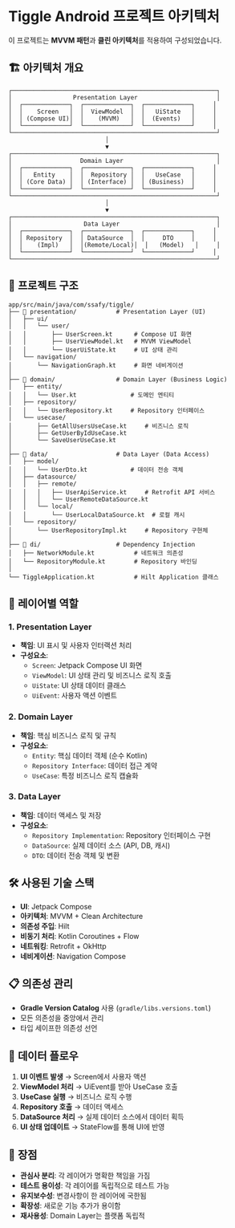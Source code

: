 # Tiggle Android 프로젝트 아키텍처

이 프로젝트는 **MVVM 패턴**과 **클린 아키텍처**를 적용하여 구성되었습니다.

## 🏗️ 아키텍처 개요

```
┌─────────────────────────────────────────────────────────┐
│                 Presentation Layer                      │
│  ┌─────────────┐  ┌─────────────┐  ┌─────────────┐     │
│  │    Screen   │  │  ViewModel  │  │   UiState   │     │
│  │ (Compose UI)│  │    (MVVM)   │  │  (Events)   │     │
│  └─────────────┘  └─────────────┘  └─────────────┘     │
└─────────────────────────────────────────────────────────┘
                           │
                           ▼
┌─────────────────────────────────────────────────────────┐
│                   Domain Layer                          │
│  ┌─────────────┐  ┌─────────────┐  ┌─────────────┐     │
│  │   Entity    │  │  Repository │  │   UseCase   │     │
│  │ (Core Data) │  │ (Interface) │  │ (Business)  │     │
│  └─────────────┘  └─────────────┘  └─────────────┘     │
└─────────────────────────────────────────────────────────┘
                           │
                           ▼
┌─────────────────────────────────────────────────────────┐
│                    Data Layer                           │
│  ┌─────────────┐  ┌─────────────┐  ┌─────────────┐     │
│  │ Repository  │  │ DataSource  │  │     DTO     │     │
│  │    (Impl)   │  │(Remote/Local)│  │   (Model)   │     │
│  └─────────────┘  └─────────────┘  └─────────────┘     │
└─────────────────────────────────────────────────────────┘
```

## 📁 프로젝트 구조

```
app/src/main/java/com/ssafy/tiggle/
├── 📱 presentation/           # Presentation Layer (UI)
│   ├── ui/
│   │   └── user/
│   │       ├── UserScreen.kt      # Compose UI 화면
│   │       ├── UserViewModel.kt   # MVVM ViewModel
│   │       └── UserUiState.kt     # UI 상태 관리
│   └── navigation/
│       └── NavigationGraph.kt     # 화면 네비게이션
│
├── 🏢 domain/                 # Domain Layer (Business Logic)
│   ├── entity/
│   │   └── User.kt               # 도메인 엔티티
│   ├── repository/
│   │   └── UserRepository.kt     # Repository 인터페이스
│   └── usecase/
│       ├── GetAllUsersUseCase.kt     # 비즈니스 로직
│       ├── GetUserByIdUseCase.kt
│       └── SaveUserUseCase.kt
│
├── 💾 data/                   # Data Layer (Data Access)
│   ├── model/
│   │   └── UserDto.kt            # 데이터 전송 객체
│   ├── datasource/
│   │   ├── remote/
│   │   │   ├── UserApiService.kt     # Retrofit API 서비스
│   │   │   └── UserRemoteDataSource.kt
│   │   └── local/
│   │       └── UserLocalDataSource.kt  # 로컬 캐시
│   └── repository/
│       └── UserRepositoryImpl.kt     # Repository 구현체
│
├── 🔧 di/                     # Dependency Injection
│   ├── NetworkModule.kt           # 네트워크 의존성
│   └── RepositoryModule.kt        # Repository 바인딩
│
└── TiggleApplication.kt           # Hilt Application 클래스
```

## 🎯 레이어별 역할

### 1. Presentation Layer

- **책임**: UI 표시 및 사용자 인터랙션 처리
- **구성요소**:
    - `Screen`: Jetpack Compose UI 화면
    - `ViewModel`: UI 상태 관리 및 비즈니스 로직 호출
    - `UiState`: UI 상태 데이터 클래스
    - `UiEvent`: 사용자 액션 이벤트

### 2. Domain Layer

- **책임**: 핵심 비즈니스 로직 및 규칙
- **구성요소**:
    - `Entity`: 핵심 데이터 객체 (순수 Kotlin)
    - `Repository Interface`: 데이터 접근 계약
    - `UseCase`: 특정 비즈니스 로직 캡슐화

### 3. Data Layer

- **책임**: 데이터 액세스 및 저장
- **구성요소**:
    - `Repository Implementation`: Repository 인터페이스 구현
    - `DataSource`: 실제 데이터 소스 (API, DB, 캐시)
    - `DTO`: 데이터 전송 객체 및 변환

## 🛠️ 사용된 기술 스택

- **UI**: Jetpack Compose
- **아키텍처**: MVVM + Clean Architecture
- **의존성 주입**: Hilt
- **비동기 처리**: Kotlin Coroutines + Flow
- **네트워킹**: Retrofit + OkHttp
- **네비게이션**: Navigation Compose

## 📋 의존성 관리

- **Gradle Version Catalog** 사용 (`gradle/libs.versions.toml`)
- 모든 의존성을 중앙에서 관리
- 타입 세이프한 의존성 선언

## 🔄 데이터 플로우

1. **UI 이벤트 발생** → Screen에서 사용자 액션
2. **ViewModel 처리** → UiEvent를 받아 UseCase 호출
3. **UseCase 실행** → 비즈니스 로직 수행
4. **Repository 호출** → 데이터 액세스
5. **DataSource 처리** → 실제 데이터 소스에서 데이터 획득
6. **UI 상태 업데이트** → StateFlow를 통해 UI에 반영

## 🎨 장점

- **관심사 분리**: 각 레이어가 명확한 책임을 가짐
- **테스트 용이성**: 각 레이어를 독립적으로 테스트 가능
- **유지보수성**: 변경사항이 한 레이어에 국한됨
- **확장성**: 새로운 기능 추가가 용이함
- **재사용성**: Domain Layer는 플랫폼 독립적

